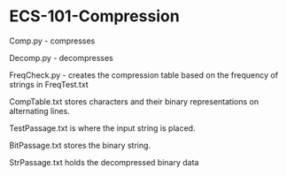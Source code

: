 # ECS-101-Compression

Comp.py - compresses

Decomp.py - decompresses

FreqCheck.py - creates the compression table based on the frequency of strings in FreqTest.txt

CompTable.txt stores characters and their binary representations on alternating lines.

TestPassage.txt is where the input string is placed.

BitPassage.txt stores the binary string.

StrPassage.txt holds the decompressed binary data
